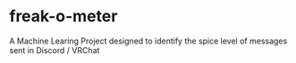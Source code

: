 # freak-o-meter
A Machine Learing Project designed to identify the spice level of messages sent in Discord / VRChat
